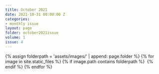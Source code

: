 ```yaml
---
title: October 2021
date: 2021-10-31 00:00:00 Z
categories:
- monthly issue
layout: page
folder: october2021issue
volume: 1
issue: 4
---
```


<html>
{% assign folderpath = 'assets/images/' | append: page.folder %}
{% for image in site.static_files %}
{% if image.path contains folderpath %}
    <img src="{{ image.path }}" alt="">
{% endif %}
{% endfor %}

</html>